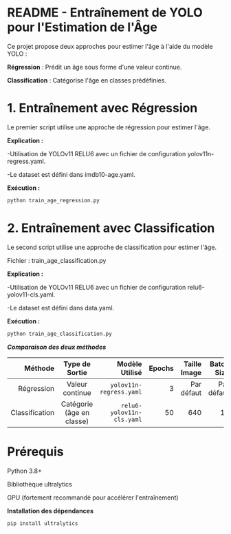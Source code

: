 #  README - Entraînement de YOLO pour l'Estimation de l'Âge

Ce projet propose deux approches pour estimer l'âge à l'aide du modèle YOLO :

**Régression** : Prédit un âge sous forme d'une valeur continue.

**Classification** : Catégorise l'âge en classes prédéfinies.

#  1. Entraînement avec Régression

Le premier script utilise une approche de régression pour estimer l'âge.

**Explication :**

  -Utilisation de YOLOv11 RELU6 avec un fichier de configuration yolov11n-regress.yaml.

  -Le dataset est défini dans imdb10-age.yaml.

**Exécution :**
```bash
python train_age_regression.py
```

#  2. Entraînement avec Classification

Le second script utilise une approche de classification pour estimer l'âge.

Fichier : train_age_classification.py

**Explication :**

  -Utilisation de YOLOv11 RELU6 avec un fichier de configuration relu6-yolov11-cls.yaml.

  -Le dataset est défini dans data.yaml.

**Exécution :**
```bash
python train_age_classification.py
```

***Comparaison des deux méthodes***


| Méthode       | Type de Sortie          | Modèle Utilisé         | Epochs | Taille Image | Batch Size |
|--------------:|:-----------------------:|-----------------------:|-------:|-------------:|-----------:|
| Régression    | Valeur continue         | `yolov11n-regress.yaml` |      3 | Par défaut   | Par défaut |
| Classification| Catégorie (âge en classe)| `relu6-yolov11n-cls.yaml` |     50 | 640         | 16        |


#  Prérequis

Python 3.8+

Bibliothèque ultralytics

GPU (fortement recommandé pour accélérer l'entraînement)

**Installation des dépendances**
```bash
pip install ultralytics
```

